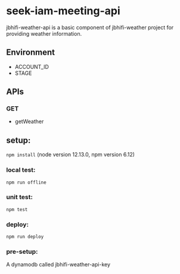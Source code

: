 
# seek-iam-meeting-api
jbhifi-weather-api is a basic component of jbhifi-weather project for providing weather information.

## Environment
- ACCOUNT_ID
- STAGE

## APIs

### GET
- getWeather

## setup:
`npm install` (node version 12.13.0, npm version 6.12)
### local test: 
`npm run offline`
### unit test:
`npm test`
### deploy:
`npm run deploy`
### pre-setup:
A dynamodb called jbhifi-weather-api-key
